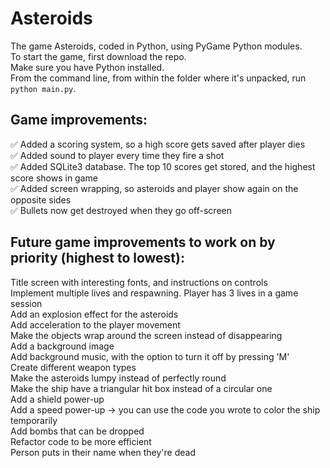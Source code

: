 # Asteroids

The game Asteroids, coded in Python, using PyGame Python modules.  
To start the game, first download the repo.  
Make sure you have Python installed.  
From the command line, from within the folder where it's unpacked, run `python main.py`.

## Game improvements:

✅ Added a scoring system, so a high score gets saved after player dies  
✅ Added sound to player every time they fire a shot  
✅ Added SQLite3 database. The top 10 scores get stored, and the highest score shows in game  
✅ Added screen wrapping, so asteroids and player show again on the opposite sides  
✅ Bullets now get destroyed when they go off-screen

## Future game improvements to work on by priority (highest to lowest):

Title screen with interesting fonts, and instructions on controls  
Implement multiple lives and respawning. Player has 3 lives in a game session  
Add an explosion effect for the asteroids  
Add acceleration to the player movement  
Make the objects wrap around the screen instead of disappearing  
Add a background image  
Add background music, with the option to turn it off by pressing 'M'  
Create different weapon types  
Make the asteroids lumpy instead of perfectly round  
Make the ship have a triangular hit box instead of a circular one  
Add a shield power-up  
Add a speed power-up -> you can use the code you wrote to color the ship temporarily  
Add bombs that can be dropped  
Refactor code to be more efficient  
Person puts in their name when they're dead
